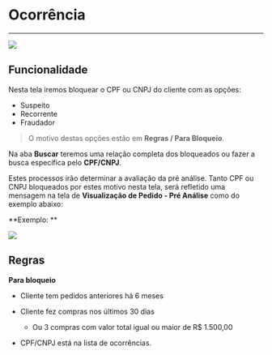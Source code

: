 # Ocorrência

---

![](http://developers.connectparts.com.br/imagens/preAnalise03.png)

## Funcionalidade

Nesta tela iremos bloquear o CPF ou CNPJ do cliente com as opções:

* Suspeito
* Recorrente
* Fraudador


> O motivo destas opções estão em **Regras / Para Bloqueio**.

Na aba **Buscar** teremos uma relação completa dos bloqueados ou fazer a busca específica pelo **CPF/CNPJ**.

Estes processos irão determinar a avaliação da pré análise. Tanto CPF ou CNPJ bloqueados por estes motivo nesta tela, será refletido uma mensagem na tela de **Visualização de Pedido - Pré Análise** como do exemplo abaixo:

**Exemplo: **

![](http://developers.connectparts.com.br/imagens/preAnalise06.png)

## Regras

**Para bloqueio**

* Cliente tem pedidos anteriores há 6 meses

* Cliente fez compras nos últimos 30 dias

	* Ou 3 compras com valor total igual ou maior de R$ 1.500,00

* CPF/CNPJ está na lista de ocorrências.